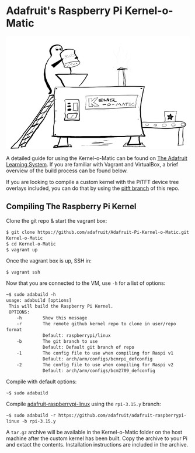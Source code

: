 # Adafruit's Raspberry Pi Kernel-o-Matic

![kernel-o-matic](/docs/pngn_kernelomatic_with_logos.gif?raw=true)

A detailed guide for using the Kernel-o-Matic can be found on
[The Adafruit Learning System][1]. If you are familiar with Vagrant and
VirtualBox, a brief overview of the build process can be found below.

If you are looking to compile a custom kernel with the PiTFT device tree overlays included,
you can do that by using the [pitft branch][3] of this repo.

## Compiling The Raspberry Pi Kernel

Clone the git repo & start the vagrant box:

```
$ git clone https://github.com/adafruit/Adafruit-Pi-Kernel-o-Matic.git Kernel-o-Matic
$ cd Kernel-o-Matic
$ vagrant up
```

Once the vagrant box is up, SSH in:

```
$ vagrant ssh
```

Now that you are connected to the VM, use `-h` for a list of options:

```
~$ sudo adabuild -h
usage: adabuild [options]
 This will build the Raspberry Pi Kernel.
 OPTIONS:
    -h        Show this message
    -r        The remote github kernel repo to clone in user/repo format
              Default: raspberrypi/linux
    -b        The git branch to use
              Default: Default git branch of repo
    -1        The config file to use when compiling for Raspi v1
              Default: arch/arm/configs/bcmrpi_defconfig
    -2        The config file to use when compiling for Raspi v2
              Default: arch/arm/configs/bcm2709_defconfig
```

Compile with default options:

```
~$ sudo adabuild
```

Compile [adafruit-raspberrypi-linux][2] using the `rpi-3.15.y` branch:

```
~$ sudo adabuild -r https://github.com/adafruit/adafruit-raspberrypi-linux -b rpi-3.15.y
```

A `tar.gz` archive will be available in the Kernel-o-Matic folder on the host machine
after the custom kernel has been built. Copy the archive to your Pi and extact the
contents. Installation instructions are included in the archive.

[1]: https://learn.adafruit.com/raspberry-pi-kernel-o-matic
[2]: https://github.com/adafruit/adafruit-raspberrypi-linux
[3]: https://github.com/adafruit/Adafruit-Pi-Kernel-o-Matic/tree/pitft
